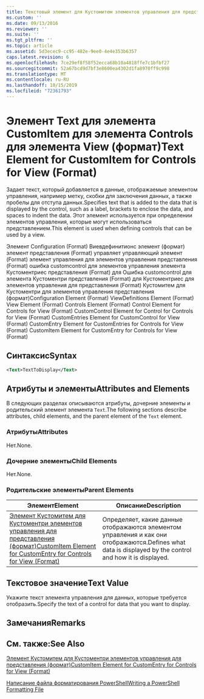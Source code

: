 ```yaml
---
title: Текстовый элемент для Кустомитем элементов управления для представления (формат) | Документация Майкрософт
ms.custom: ''
ms.date: 09/13/2016
ms.reviewer: ''
ms.suite: ''
ms.tgt_pltfrm: ''
ms.topic: article
ms.assetid: 5d3ecec9-cc95-482e-9ee0-4e4e353b6357
caps.latest.revision: 6
ms.openlocfilehash: 7ce29ef8f58f52ecca68b10a4818ffe7c1bfbf27
ms.sourcegitcommit: 52a67bcd9d7bf3e8600ea4302d1fa8970ff9c998
ms.translationtype: MT
ms.contentlocale: ru-RU
ms.lasthandoff: 10/15/2019
ms.locfileid: "72361793"
---
```

# <a name="text-element-for-customitem-for-controls-for-view-format"></a><span data-ttu-id="840ad-102">Элемент Text для элемента CustomItem для элемента Controls для элемента View (формат)</span><span class="sxs-lookup"><span data-stu-id="840ad-102">Text Element for CustomItem for Controls for View (Format)</span></span>

<span data-ttu-id="840ad-103">Задает текст, который добавляется в данные, отображаемые элементом управления, например метку, скобки для заключения данных, а также пробелы для отступа данных.</span><span class="sxs-lookup"><span data-stu-id="840ad-103">Specifies text that is added to the data that is displayed by the control, such as a label, brackets to enclose the data, and spaces to indent the data.</span></span> <span data-ttu-id="840ad-104">Этот элемент используется при определении элементов управления, которые могут использоваться представлением.</span><span class="sxs-lookup"><span data-stu-id="840ad-104">This element is used when defining controls that can be used by a view.</span></span>

<span data-ttu-id="840ad-105">Элемент Configuration (Format) Виевдефинитионс элемент (формат) элемент представления (Format) управляет управляющий элемент (Format) элемент управления для элементов управления представления (Format) ошибка customcontrol для элементов управления элемента Кустоментриес представления (Format) для Ошибка customcontrol для элемента Кустоментри представления (Format) для Кустоментриес для элементов управления для представления (Format) Кустомитем для Кустоментри для элементов управления представления (формат)</span><span class="sxs-lookup"><span data-stu-id="840ad-105">Configuration Element (Format) ViewDefinitions Element (Format) View Element (Format) Controls Element (Format) Control Element for Controls for View (Format) CustomControl Element for Control for Controls for View (Format) CustomEntries Element for CustomControl for View (Format) CustomEntry Element for CustomEntries for Controls for View (Format) CustomItem Element for CustomEntry for Controls for View (Format)</span></span>

## <a name="syntax"></a><span data-ttu-id="840ad-106">Синтаксис</span><span class="sxs-lookup"><span data-stu-id="840ad-106">Syntax</span></span>

```xml
<Text>TextToDisplay</Text>
```

## <a name="attributes-and-elements"></a><span data-ttu-id="840ad-107">Атрибуты и элементы</span><span class="sxs-lookup"><span data-stu-id="840ad-107">Attributes and Elements</span></span>

<span data-ttu-id="840ad-108">В следующих разделах описываются атрибуты, дочерние элементы и родительский элемент элемента `Text`.</span><span class="sxs-lookup"><span data-stu-id="840ad-108">The following sections describe attributes, child elements, and the parent element of the `Text` element.</span></span>

### <a name="attributes"></a><span data-ttu-id="840ad-109">Атрибуты</span><span class="sxs-lookup"><span data-stu-id="840ad-109">Attributes</span></span>

<span data-ttu-id="840ad-110">Нет.</span><span class="sxs-lookup"><span data-stu-id="840ad-110">None.</span></span>

### <a name="child-elements"></a><span data-ttu-id="840ad-111">Дочерние элементы</span><span class="sxs-lookup"><span data-stu-id="840ad-111">Child Elements</span></span>

<span data-ttu-id="840ad-112">Нет.</span><span class="sxs-lookup"><span data-stu-id="840ad-112">None.</span></span>

### <a name="parent-elements"></a><span data-ttu-id="840ad-113">Родительские элементы</span><span class="sxs-lookup"><span data-stu-id="840ad-113">Parent Elements</span></span>

|<span data-ttu-id="840ad-114">Элемент</span><span class="sxs-lookup"><span data-stu-id="840ad-114">Element</span></span>|<span data-ttu-id="840ad-115">Описание</span><span class="sxs-lookup"><span data-stu-id="840ad-115">Description</span></span>|
|-------------|-----------------|
|[<span data-ttu-id="840ad-116">Элемент Кустомитем для Кустоментри элементов управления для представления (формат)</span><span class="sxs-lookup"><span data-stu-id="840ad-116">CustomItem Element for CustomEntry for Controls for View (Format)</span></span>](./customitem-element-for-customentry-for-controls-for-view-format.md)|<span data-ttu-id="840ad-117">Определяет, какие данные отображаются элементом управления и как они отображаются.</span><span class="sxs-lookup"><span data-stu-id="840ad-117">Defines what data is displayed by the control and how it is displayed.</span></span>|

## <a name="text-value"></a><span data-ttu-id="840ad-118">Текстовое значение</span><span class="sxs-lookup"><span data-stu-id="840ad-118">Text Value</span></span>

<span data-ttu-id="840ad-119">Укажите текст элемента управления для данных, которые требуется отобразить.</span><span class="sxs-lookup"><span data-stu-id="840ad-119">Specify the text of a control for data that you want to display.</span></span>

## <a name="remarks"></a><span data-ttu-id="840ad-120">Замечания</span><span class="sxs-lookup"><span data-stu-id="840ad-120">Remarks</span></span>

## <a name="see-also"></a><span data-ttu-id="840ad-121">См. также:</span><span class="sxs-lookup"><span data-stu-id="840ad-121">See Also</span></span>

[<span data-ttu-id="840ad-122">Элемент Кустомитем для Кустоментри элементов управления для представления (формат)</span><span class="sxs-lookup"><span data-stu-id="840ad-122">CustomItem Element for CustomEntry for Controls for View (Format)</span></span>](./customitem-element-for-customentry-for-controls-for-view-format.md)

[<span data-ttu-id="840ad-123">Написание файла форматирования PowerShell</span><span class="sxs-lookup"><span data-stu-id="840ad-123">Writing a PowerShell Formatting File</span></span>](./writing-a-powershell-formatting-file.md)
